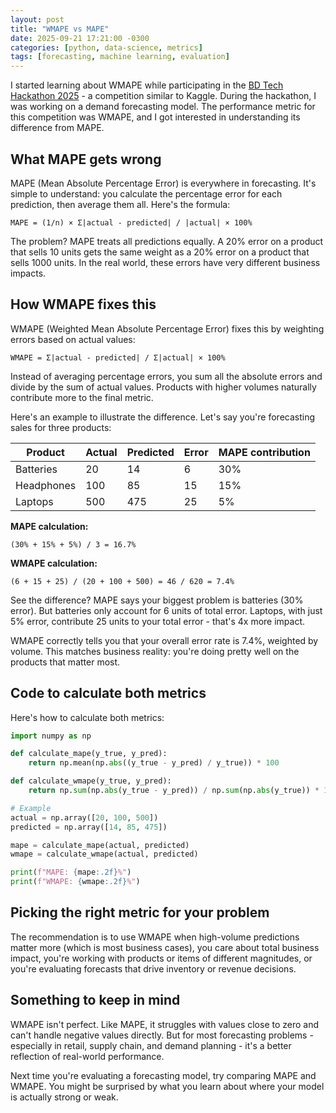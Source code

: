 ```yaml
---
layout: post
title: "WMAPE vs MAPE"
date: 2025-09-21 17:21:00 -0300
categories: [python, data-science, metrics]
tags: [forecasting, machine learning, evaluation]
---
```


I started learning about WMAPE while participating in the [BD Tech Hackathon 2025](https://bdtech.ai/pt-br/hackathon-2025/) - a competition similar to Kaggle. During the hackathon, I was working on a demand forecasting model. The performance metric for this competition was WMAPE, and I got interested in understanding its difference from MAPE.

## What MAPE gets wrong

MAPE (Mean Absolute Percentage Error) is everywhere in forecasting. It's simple to understand: you calculate the percentage error for each prediction, then average them all. Here's the formula:

```
MAPE = (1/n) × Σ|actual - predicted| / |actual| × 100%
```

The problem? MAPE treats all predictions equally. A 20% error on a product that sells 10 units gets the same weight as a 20% error on a product that sells 1000 units. In the real world, these errors have very different business impacts.

## How WMAPE fixes this

WMAPE (Weighted Mean Absolute Percentage Error) fixes this by weighting errors based on actual values:

```
WMAPE = Σ|actual - predicted| / Σ|actual| × 100%
```

Instead of averaging percentage errors, you sum all the absolute errors and divide by the sum of actual values. Products with higher volumes naturally contribute more to the final metric.

Here's an example to illustrate the difference. Let's say you're forecasting sales for three products:

| Product | Actual | Predicted | Error | MAPE contribution |
|---------|--------|-----------|-------|-------------------|
| Batteries | 20 | 14 | 6 | 30% |
| Headphones | 100 | 85 | 15 | 15% |
| Laptops | 500 | 475 | 25 | 5% |

**MAPE calculation:**
```
(30% + 15% + 5%) / 3 = 16.7%
```

**WMAPE calculation:**
```
(6 + 15 + 25) / (20 + 100 + 500) = 46 / 620 = 7.4%
```

See the difference? MAPE says your biggest problem is batteries (30% error). But batteries only account for 6 units of total error. Laptops, with just 5% error, contribute 25 units to your total error - that's 4x more impact.

WMAPE correctly tells you that your overall error rate is 7.4%, weighted by volume. This matches business reality: you're doing pretty well on the products that matter most.

## Code to calculate both metrics

Here's how to calculate both metrics:

```python
import numpy as np

def calculate_mape(y_true, y_pred):
    return np.mean(np.abs((y_true - y_pred) / y_true)) * 100

def calculate_wmape(y_true, y_pred):
    return np.sum(np.abs(y_true - y_pred)) / np.sum(np.abs(y_true)) * 100

# Example
actual = np.array([20, 100, 500])
predicted = np.array([14, 85, 475])

mape = calculate_mape(actual, predicted)
wmape = calculate_wmape(actual, predicted)

print(f"MAPE: {mape:.2f}%")
print(f"WMAPE: {wmape:.2f}%")
```

## Picking the right metric for your problem

The recommendation is to use WMAPE when high-volume predictions matter more (which is most business cases), you care about total business impact, you're working with products or items of different magnitudes, or you're evaluating forecasts that drive inventory or revenue decisions.

## Something to keep in mind

WMAPE isn't perfect. Like MAPE, it struggles with values close to zero and can't handle negative values directly. But for most forecasting problems - especially in retail, supply chain, and demand planning - it's a better reflection of real-world performance.

Next time you're evaluating a forecasting model, try comparing MAPE and WMAPE. You might be surprised by what you learn about where your model is actually strong or weak.